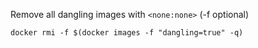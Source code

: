 Remove all dangling images with `<none:none>` (-f optional)

`docker rmi -f $(docker images -f "dangling=true" -q)`
